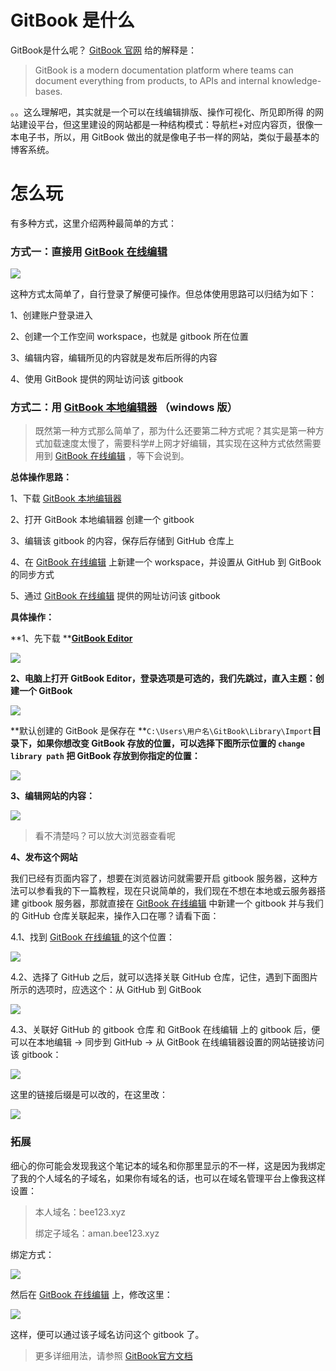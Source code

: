 # GitBook 是什么

GitBook是什么呢？ [GitBook 官网](https://www.gitbook.com) 给的解释是：

> GitBook is a modern documentation platform where teams can document everything from products, to APIs and internal knowledge-bases.

。。这么理解吧，其实就是一个可以在线编辑排版、操作可视化、所见即所得 的网站建设平台，但这里建设的网站都是一种结构模式：导航栏+对应内容页，很像一本电子书，所以，用 GitBook 做出的就是像电子书一样的网站，类似于最基本的博客系统。

# 怎么玩

有多种方式，这里介绍两种最简单的方式：

### 方式一：直接用 [GitBook 在线编辑](https://app.gitbook.com)

![](/assets/import.png)

这种方式太简单了，自行登录了解便可操作。但总体使用思路可以归结为如下：

1、创建账户登录进入

2、创建一个工作空间 workspace，也就是 gitbook 所在位置

3、编辑内容，编辑所见的内容就是发布后所得的内容

4、使用 GitBook 提供的网址访问该 gitbook

### 方式二：用 [GitBook 本地编辑器](https://legacy.gitbook.com/editor) （windows 版）

> 既然第一种方式那么简单了，那为什么还要第二种方式呢？其实是第一种方式加载速度太慢了，需要科学\#上网才好编辑，其实现在这种方式依然需要用到 [GitBook 在线编辑](https://app.gitbook.com) ，等下会说到。

**总体操作思路：**

1、下载 [GitBook 本地编辑器](https://legacy.gitbook.com/editor)

2、打开 GitBook 本地编辑器 创建一个 gitbook

3、编辑该 gitbook 的内容，保存后存储到 GitHub 仓库上

4、在 [GitBook 在线编辑](https://app.gitbook.com) 上新建一个 workspace，并设置从 GitHub 到 GitBook 的同步方式

5、通过 [GitBook 在线编辑](https://app.gitbook.com) 提供的网址访问该 gitbook

**具体操作：**

**1、先下载 **[**GitBook Editor**](https://legacy.gitbook.com/editor)

![](/assets/import2.png)

**2、电脑上打开 GitBook Editor，登录选项是可选的，我们先跳过，直入主题：创建一个 GitBook**

![](/assets/import3.png)

**默认创建的 GitBook 是保存在 **`C:\Users\用户名\GitBook\Library\Import`**目录下，如果你想改变 GitBook 存放的位置，可以选择下图所示位置的 **`change library path`** 把 GitBook 存放到你指定的位置：**

![](/assets/import4.png)

**3、编辑网站的内容：**

![](/assets/import5.png)

> 看不清楚吗？可以放大浏览器查看呢

**4、发布这个网站**

我们已经有页面内容了，想要在浏览器访问就需要开启 gitbook 服务器，这种方法可以参看我的下一篇教程，现在只说简单的，我们现在不想在本地或云服务器搭建 gitbook 服务器，那就直接在 [GitBook 在线编辑](https://app.gitbook.com) 中新建一个 gitbook 并与我们的 GitHub 仓库关联起来，操作入口在哪？请看下面：

4.1、找到 [GitBook 在线编辑 ](https://app.gitbook.com)的这个位置：

![](/assets/import6.png)

4.2、选择了 GitHub 之后，就可以选择关联 GitHub 仓库，记住，遇到下面图片所示的选项时，应选这个：从 GitHub 到 GitBook

![](/assets/import7.png)

4.3、关联好 GitHub 的 gitbook 仓库 和 GitBook 在线编辑 上的 gitbook 后，便可以在本地编辑 -&gt; 同步到 GitHub -&gt; 从 GitBook 在线编辑器设置的网站链接访问该 gitbook：

![](/assets/import8.png)

这里的链接后缀是可以改的，在这里改：

![](/assets/import9.png)

### **拓展**

细心的你可能会发现我这个笔记本的域名和你那里显示的不一样，这是因为我绑定了我的个人域名的子域名，如果你有域名的话，也可以在域名管理平台上像我这样设置：

> 本人域名：bee123.xyz
>
> 绑定子域名：aman.bee123.xyz

绑定方式：

![](/assets/import10.png)

然后在 [GitBook 在线编辑](https://app.gitbook.com) 上，修改这里：

![](/assets/import11.png)

这样，便可以通过该子域名访问这个 gitbook 了。



> 更多详细用法，请参照 [GitBook官方文档](https://docs.gitbook.com/)



